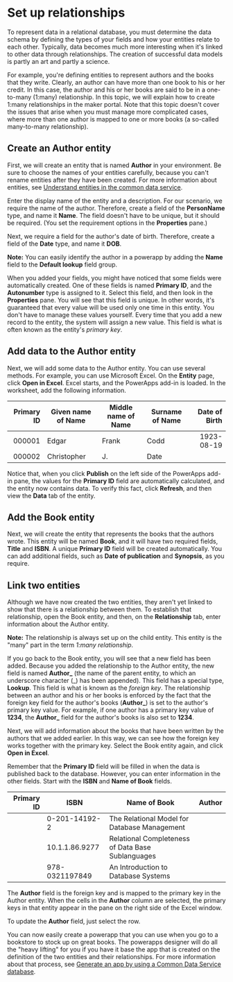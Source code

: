 <properties
	pageTitle="Set up relationships | Microsoft PowerApps"
	description="Setting up relationships."
	services="powerapps"
	documentationCenter="na"
	authors="pvillads"
	manager="kfend"
	editor=""
	tags=""/>

<tags
   ms.service="powerapps"
   ms.devlang="na"
   ms.topic="article"
   ms.tgt_pltfrm="na"
   ms.workload="na"
   ms.date="02/13/2017"
   ms.author="kfend"/>

# Set up relationships

To represent data in a relational database, you must determine the data schema by defining the types of your fields and how your entities relate to each other. Typically, data becomes much more interesting when it's linked to other data through relationships. The creation of successful data models is partly an art and partly a science.

For example, you're defining entities to represent authors and the books that they write. Clearly, an author can have more than one book to his or her credit. In this case, the author and his or her books are said to be in a one-to-many (1:many) relationship. In this topic, we will explain how to create 1:many relationships in the maker portal. Note that this topic doesn't cover the issues that arise when you must manage more complicated cases, where more than one author is mapped to one or more books (a so-called many-to-many relationship).

## Create an Author entity
First, we will create an entity that is named **Author** in your environment. Be sure to choose the names of your entities carefully, because you can't rename entities after they have been created. For more information about entities, see [Understand entities in the common data service](https://powerapps.microsoft.com/en-us/tutorials/data-platform-intro/).

Enter the display name of the entity and a description. For our scenario, we require the name of the author. Therefore, create a field of the **PersonName** type, and name it **Name**. The field doesn't have to be unique, but it should be required. (You set the requirement options in the **Properties** pane.)

Next, we require a field for the author's date of birth. Therefore, create a field of the **Date** type, and name it **DOB**.

**Note:** You can easily identify the author in a powerapp by adding the **Name** field to the **Default lookup** field group.

When you added your fields, you might have noticed that some fields were automatically created. One of these fields is named **Primary ID**, and the **Autonumber** type is assigned to it. Select this field, and then look in the **Properties** pane. You will see that this field is unique. In other words, it's guaranteed that every value will be used only one time in this entity. You don't have to manage these values yourself. Every time that you add a new record to the entity, the system will assign a new value. This field is what is often known as the entity's _primary key_.

## Add data to the Author entity
Next, we will add some data to the Author entity. You can use several methods. For example, you can use Microsoft Excel. On the **Entity** page, click **Open in Excel**. Excel starts, and the PowerApps add-in is loaded. In the worksheet, add the following information.

| Primary ID | Given name of Name | Middle name of Name	| Surname of Name | Date of Birth |
| ----------:| -------------------| --------------------| ----------------| -------------:|
000001	| Edgar	| Frank | Codd | 1923-08-19 |
000002	| Christopher |	J. | Date | |

Notice that, when you click **Publish** on the left side of the PowerApps add-in pane, the values for the **Primary ID** field are automatically calculated, and the entity now contains data. To verify this fact, click **Refresh**, and then view the **Data** tab of the entity.

## Add the Book entity
Next, we will create the entity that represents the books that the authors wrote. This entity will be named **Book**, and it will have two required fields, **Title** and **ISBN**. A unique **Primary ID** field will be created automatically. You can add additional fields, such as **Date of publication** and **Synopsis**, as you require.

## Link two entities
Although we have now created the two entities, they aren't yet linked to show that there is a relationship between them. To establish that relationship, open the Book entity, and then, on the **Relationship** tab, enter information about the Author entity. 

**Note:** The relationship is always set up on the child entity. This entity is the "many" part in the term _1:many relationship_.

If you go back to the Book entity, you will see that a new field has been added. Because you added the relationship to the Author entity, the new field is named **Author\_** (the name of the parent entity, to which an underscore character (\_) has been appended). This field has a special type, **Lookup**. This field is what is known as the _foreign key_. The relationship between an author and his or her books is enforced by the fact that the foreign key field for the author's books (**Author\_**) is set to the author's primary key value. For example, if one author has a primary key value of **1234**, the **Author\_** field for the author's books is also set to **1234**. 

Next, we will add information about the books that have been written by the authors that we added earlier. In this way, we can see how the foreign key works together with the primary key. Select the Book entity again, and click **Open in Excel**.

Remember that the **Primary ID** field will be filled in when the data is published back to the database. However, you can enter information in the other fields. Start with the **ISBN** and **Name of Book** fields.

| Primary ID | ISBN | Name of Book | Author |
| ----------:|------| -------------| -------|
|            | 0-201-14192-2| The Relational Model for Database Management   |        |
|            | 10.1.1.86.9277 | Relational Completeness of Data Base Sublanguages | |  
|            | 978-0321197849 | An Introduction to Database Systems	| |

The **Author** field is the foreign key and is mapped to the primary key in the Author entity. When the cells in the **Author** column are selected, the primary keys in that entity appear in the pane on the right side of the Excel window. 

To update the **Author** field, just select the row.

You can now easily create a powerapp that you can use when you go to a bookstore to stock up on great books. The powerapps designer will do all the "heavy lifting" for you if you have it base the app that is created on the definition of the two entities and their relationships. For more information about that process, see [Generate an app by using a Common Data Service database](https://powerapps.microsoft.com/en-us/tutorials/data-platform-create-app/).
